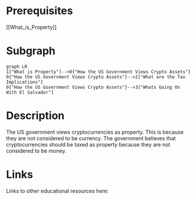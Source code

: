# Prerequisites
[[What_is_Property]]

# Subgraph

```mermaid
graph LR
1["What is Property"]-->0{"How the US Government Views Crypto Assets"}
0{"How the US Government Views Crypto Assets"}-->2["What are the Tax Implications"]
0{"How the US Government Views Crypto Assets"}-->3["Whats Going On With El Salvador"]
```



# Description

The US government views cryptocurrencies as property. This is because they are not considered to be currency. The government believes that cryptocurrencies should be taxed as property because they are not considered to be money.

# Links
Links to other educational resources here: